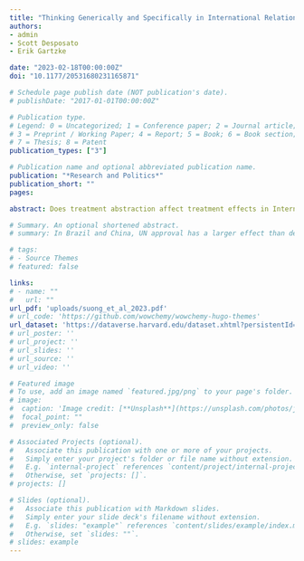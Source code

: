 ```yaml
---
title: "Thinking Generically and Specifically in International Relations Survey Experiments"
authors:
- admin
- Scott Desposato
- Erik Gartzke

date: "2023-02-18T00:00:00Z"
doi: "10.1177/20531680231165871"

# Schedule page publish date (NOT publication's date).
# publishDate: "2017-01-01T00:00:00Z"

# Publication type.
# Legend: 0 = Uncategorized; 1 = Conference paper; 2 = Journal article;
# 3 = Preprint / Working Paper; 4 = Report; 5 = Book; 6 = Book section;
# 7 = Thesis; 8 = Patent
publication_types: ["3"]

# Publication name and optional abbreviated publication name.
publication: "*Research and Politics*"
publication_short: ""
pages: 

abstract: Does treatment abstraction affect treatment effects in International Relations survey experiments in countries outside of the U.S.? We assess whether treatment effects are conditional on the anonymity of country actors among respondents in Brazil, China, Sweden, Japan, and Ukraine. We examine whether the effects of the United Nations’ approval of military force and regime type of the target country on support for war are moderated by respondents’ compliance with our abstraction encouragement. We find that around 20% of the respondents across all samples think of specific countries and do not comply with our abstraction encouragement. However, we fail to find evidence of a change in the average treatment effects by non-compliance, implying that the treatment effects are not likely to be conditional on respondents’ compliance (thinking of specific cases) or schema inconsistency (thinking of specific cases that are implausible given the context). At the same time, we find that treatment inconsistency (thinking of specific cases that are inconsistent with the assigned treatments) can affect the main treatment effects.

# Summary. An optional shortened abstract.
# summary: In Brazil and China, UN approval has a larger effect than democracy on public support for the use of force.

# tags:
# - Source Themes
# featured: false

links:
# - name: ""
#   url: ""
url_pdf: 'uploads/suong_et_al_2023.pdf'
# url_code: 'https://github.com/wowchemy/wowchemy-hugo-themes'
url_dataset: 'https://dataverse.harvard.edu/dataset.xhtml?persistentId=doi:10.7910/DVN/PA45UO'
# url_poster: ''
# url_project: ''
# url_slides: ''
# url_source: ''
# url_video: ''

# Featured image
# To use, add an image named `featured.jpg/png` to your page's folder. 
# image:
#  caption: 'Image credit: [**Unsplash**](https://unsplash.com/photos/jdD8gXaTZsc)'
#  focal_point: ""
#  preview_only: false

# Associated Projects (optional).
#   Associate this publication with one or more of your projects.
#   Simply enter your project's folder or file name without extension.
#   E.g. `internal-project` references `content/project/internal-project/index.md`.
#   Otherwise, set `projects: []`.
# projects: []

# Slides (optional).
#   Associate this publication with Markdown slides.
#   Simply enter your slide deck's filename without extension.
#   E.g. `slides: "example"` references `content/slides/example/index.md`.
#   Otherwise, set `slides: ""`.
# slides: example
---
```




